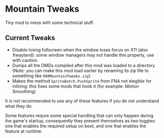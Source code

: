 # Mountain Tweaks
Tiny mod to mess with some technical stuff.

## Current Tweaks
- Disable losing fullscreen when the window loses focus on X11 (also Xwayland): some window managers may not handle this properly, use with caution.
- Dumps all the DMDs compiled after this mod was loaded to a directory (Note: you can make this mod load earlier by renaming its zip file to something like `000MountainTweaks.zip`)
- Makes the method `SpriteBatch.PushSprite` from FNA not elegible for inlining: this fixes some mods that hook it (for example: Motion Smoothing)

It is not recommended to use any of these features if you do not understand what they do.

Some features requre some special handling that can only happen during the game's startup, consequently they present themselves as two toggles: one that enables the required setup on boot, and one that enables the feature at runtime. 
